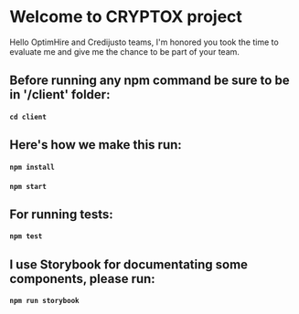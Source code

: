 # Welcome to CRYPTOX project

Hello OptimHire and Credijusto teams, I'm honored you took the time to evaluate me and give me the chance to be part of your team.

## Before running any npm command be sure to be in '/client' folder:

#### `cd client`

## Here's how we make this run:

#### `npm install`

#### `npm start`

## For running tests:

#### `npm test`

## I use Storybook for documentating some components, please run:

#### `npm run storybook`
